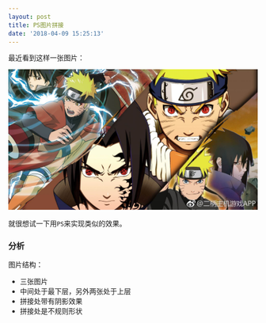 ```yaml
---
layout: post
title: PS图片拼接
date: '2018-04-09 15:25:13'
---
```


最近看到这样一张图片：

![图片拼接实例](/assets/images/ps/stitch0.jpg)

就很想试一下用`PS`来实现类似的效果。

### 分析

图片结构：

- 三张图片
- 中间处于最下层，另外两张处于上层
- 拼接处带有阴影效果
- 拼接处是不规则形状